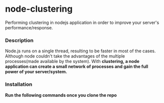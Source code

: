 # node-clustering
Performing clustering in nodejs application in order to improve your server's performance/response.

### Description
Node.js runs on a single thread, resulting to be faster in most of the cases. Although node couldn't take the advantages of the multiple processes(made available by the system). With <strong>clustering<strong>, a node application can create a small network of processes and gain the full power of your server/system.
  
### Installation
 Run the following commands once you clone the repo


